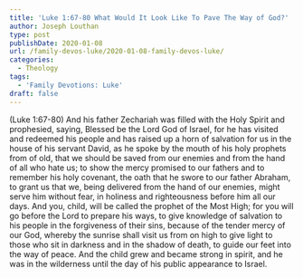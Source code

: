 ```yaml
---
title: 'Luke 1:67-80 What Would It Look Like To Pave The Way of God?'
author: Joseph Louthan
type: post
publishDate: 2020-01-08
url: /family-devos-luke/2020-01-08-family-devos-luke/
categories:
  - Theology
tags:
  - 'Family Devotions: Luke'
draft: false
---
```


(Luke 1:67-80) And his father Zechariah was filled with the Holy Spirit and prophesied, saying,    Blessed be the Lord God of Israel, for he has visited and redeemed his people  and has raised up a horn of salvation for us in the house of his servant David,  as he spoke by the mouth of his holy prophets from of old,  that we should be saved from our enemies and from the hand of all who hate us;  to show the mercy promised to our fathers and to remember his holy covenant,  the oath that he swore to our father Abraham, to grant us  that we, being delivered from the hand of our enemies, might serve him without fear,  in holiness and righteousness before him all our days.  And you, child, will be called the prophet of the Most High; for you will go before the Lord to prepare his ways,  to give knowledge of salvation to his people in the forgiveness of their sins,  because of the tender mercy of our God, whereby the sunrise shall visit us from on high  to give light to those who sit in darkness and in the shadow of death, to guide our feet into the way of peace.   And the child grew and became strong in spirit, and he was in the wilderness until the day of his public appearance to Israel.    